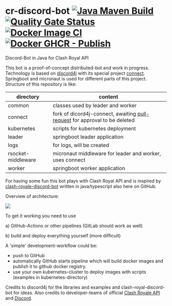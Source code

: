 # cr-discord-bot [![Java Maven Build](https://github.com/theyellow/cr-discord-bot/actions/workflows/maven.yml/badge.svg)](https://github.com/theyellow/cr-discord-bot/actions/workflows/maven.yml) [![Quality Gate Status](https://sonarcloud.io/api/project_badges/measure?project=theyellow_cr-discord-bot&metric=alert_status)](https://sonarcloud.io/summary/new_code?id=theyellow_cr-discord-bot) [![Docker Image CI](https://github.com/theyellow/cr-discord-bot/actions/workflows/docker-image.yml/badge.svg)](https://github.com/theyellow/cr-discord-bot/actions/workflows/docker-image.yml) [![Docker GHCR - Publish](https://github.com/theyellow/cr-discord-bot/actions/workflows/docker-publish.yml/badge.svg)](https://github.com/theyellow/cr-discord-bot/actions/workflows/docker-publish.yml)
Discord-Bot in Java for Clash Royal API 

This bot is a proof-of-concept distributed-bot and work in progress.
Technology is based on [discord4j](https://github.com/Discord4J/Discord4J) with its special project [connect](https://github.com/Discord4J/connect).
Springboot and micronaut is used for different parts of this project. Structure of this repository is like:

| directory          | content                                                                                                                    |
|--------------------|----------------------------------------------------------------------------------------------------------------------------|
| common             | classes used by leader and worker                                                                                          |
| connect            | fork of dicord4j-connect, awaiting [pull-request](https://github.com/Discord4J/connect/pull/10) for approval to be deleted |
| kubernetes         | scripts for kubernetes deployment                                                                                          |
| leader             | springboot leader application                                                                                              |
| logs               | for logs, will be created                                                                                                  |
| rsocket-middleware | micronaut middleware for leader and worker, uses connect                                                                   |
| worker             | springboot worker application                                                                                              |


For having some fun this bot plays with Clash Royal API and is inspired by [clash-royale-discord-bot](https://github.com/HZooly/clash-royale-discord-bot) written in java/typescript also here on GitHub. 

Overview of architecture: 

![](http://www.plantuml.com/plantuml/proxy?idx=0&src=https://raw.githubusercontent.com/theyellow/cr-discord-bot/main/overview.puml)

To get it working you need to use

a) GitHub-Actions or other pipelines (GitLab should work as well)

b) build and deploy everything yourself (more difficult)

A 'simple' development-workflow could be:

- push to GitHub
- automatically GitHub starts pipeline which will build docker images and publish it to github docker registry.
- use your own kubernetes-cluster to deploy images with scripts (examples in kubernetes-directory)

Credits to discord4j for the libraries and examples and clash-royal-discord-bot for ideas.
Also credits to developer-teams of official [Clash Royale API](https://developer.clashroyale.com/#/documentation) and [Discord](https://discord.com/developers/).
